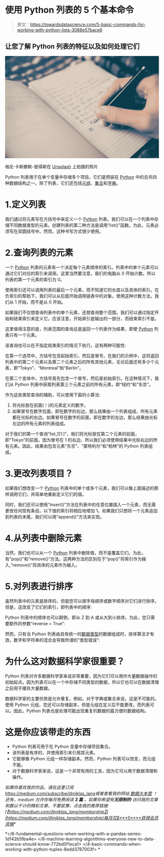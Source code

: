 # 使用 Python 列表的 5 个基本命令

> 原文：<https://towardsdatascience.com/5-basic-commands-for-working-with-python-lists-3088e57bace6>

## 让您了解 Python 列表的特征以及如何处理它们

![](img/96ab952135dd29bb96c2ae524be10cfb.png)

格伦·卡斯滕斯-彼得斯在 [Unsplash](https://unsplash.com?utm_source=medium&utm_medium=referral) 上拍摄的照片

Python 列表用于在单个变量中存储多个项目。它们是预装在 [Python](https://databasecamp.de/en/python-coding) 中的总共四种数据结构之一。除了列表，它们还包括[元组](https://databasecamp.de/en/python-coding/python-tuples)、[集合](https://databasecamp.de/en/python-coding/python-sets)和[字典](https://databasecamp.de/en/python-coding/python-dictionarys)。

# 1.定义列表

我们通过将元素写在方括号中来定义一个 [Python](https://databasecamp.de/en/python-coding) 列表。我们可以在一个列表中存储不同数据类型的元素。创建列表的第二种方法是调用“list()”函数。为此，元素必须写在双圆括号中。然而，这种书写方式很少使用。

# 2.查询列表的元素

一个 [Python](https://databasecamp.de/en/python-coding) 列表的元素有一个决定每个元素顺序的索引。列表中的单个元素可以通过它们对应的索引来调用。这里当然要注意，我们的电脑从 0 开始计数。所以列表的第一个元素的索引为 0。

使用索引还可以调用列表的最后一个元素，而不知道它的长度以及具体的索引。在负索引的帮助下，我们可以从后面开始调用链表中的对象。使用这种计数方法，我们从 1 开始，而不是从 0 开始。

如果我们不仅想查询列表中的单个元素，还想查询整个范围，我们可以通过指定开始和结束索引来定义它。应该注意，开始索引是输出的一部分，而结束索引不是。

这里值得注意的是，列表范围的查询总是返回一个列表作为结果，即使 [Python](https://databasecamp.de/en/python-coding) 列表只有一个元素。

该查询也可以在不指定结束索引的情况下执行。这有两种可能性:

在第一个选项中，方括号包含起始索引，然后是冒号。在我们的示例中，这将返回列表中的第二个元素以及第二个元素之后的所有其他元素，无论后面还有多少个元素，即“Tokyo”、“Montreal”和“Berlin”。

在第二个变体中，方括号首先包含一个冒号，然后是初始索引。在这种情况下，我们从 Python 列表中获取列表第三个元素之前的所有元素，即“纽约”和“东京”。

作为这些类型查询的辅助，可以使用下面的小算法:

1.  将光标放在前面(！)的元素定义的数字。
2.  如果冒号在数字后面，即在数字的右边，那么结果由一个列表组成，所有元素都在光标的右边。如果冒号在数字的前面，即在数字的左边，那么结果由光标左边的所有元素的列表组成。

对于我们的第一个查询“list_1[1:]”，我们将光标放在第二个元素的前面，即“Tokyo”的前面。因为冒号在 1 的右边，所以我们必须使用结果中光标右边的所有元素。因此，结果由包含元素“东京”、“蒙特利尔”和“柏林”的 Python 列表组成。

# 3.更改列表项目？

如果我们想改变一个 [Python](https://databasecamp.de/en/python-coding) 列表中的单个或多个元素，我们可以像上面描述的那样调用它们，并简单地重新定义它们的值。

同时，我们还可以使用“insert()”方法在列表中的任意位置插入一个元素，而无需更改任何现有条目。以下值的索引将相应地增加 1。如果我们只想将一个元素追加到列表的末尾，我们可以用“append()”方法来实现。

# 4.从列表中删除元素

当然，我们也可以从一个 [Python](https://databasecamp.de/en/python-coding) 列表中删除值，而不是覆盖它们。为此，有“pop()”和“remove()”方法。这两种方法的区别在于“pop()”将索引作为输入,“remove()”将具体的元素作为输入。

# 5.对列表进行排序

虽然列表中的元素是排序的，但是您可以按字母顺序或数字顺序对它们进行排序。但是，这改变了它们的索引，即列表中的顺序:

Python 列表中的顺序也可以颠倒，即从 Z 到 A 或从大到小排序。为此，您只需要额外的参数“reverse = True”:

然而，只有当 Python 列表由具有统一的[数据类型](https://databasecamp.de/en/data/data-types)的数据组成时，排序算法才有效。数字和字符串的混合会导致所谓的“类型错误”:

# 为什么这对数据科学家很重要？

Python 列表对许多数据科学家来说非常重要，因为它们可以用作大量数据操作的初始起点。因为列表可以在一个中存储不同类型的数据，所以它也可以在数据清理之前用于缓存大量数据。

数据科学家的主要优势是允许重复。例如，对于字典或集合来说，这是不可能的。使用 Python 元组，您还可以存储副本，但是元组在定义后不能更改，而列表可以。因此，Python 列表也是处理可能出现重复的数据的最方便的数据结构。

# 这是你应该带走的东西

*   Python 列表可用于在 Python 变量中存储项目集合。
*   该列表是有序的，并使用索引来引用其元素。
*   它能够像 Python 元组一样存储副本。然而，Python 列表可以改变，而元组不能。
*   对于数据科学家来说，这是一个非常有用的工具，因为它可以用于数据清理和操作。

*如果你喜欢我的作品，请在这里订阅*<https://medium.com/subscribe/@niklas_lang>**或者查看我的网站* [*数据大本营*](http://www.databasecamp.de/en/homepage) *！还有，medium 允许你每月免费阅读* ***3 篇*** *。如果你希望有****无限制的*** *访问我的文章和数以千计的精彩文章，不要犹豫，点击我的推荐链接:*[【https://medium.com/@niklas_lang/membership】](https://medium.com/@niklas_lang/membership)每月花$***5****获得会员资格**

*</6-fundamental-questions-when-working-with-a-pandas-series-1d142b5fba4e>  </8-machine-learning-algorithms-everyone-new-to-data-science-should-know-772bd0f1eca1>  </4-basic-commands-when-working-with-python-tuples-8edd3787003f> *